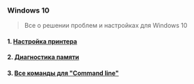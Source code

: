 ### Windows 10
> Все о решении проблем и настройках для Windows 10
#### 1. [Настройка принтера](https://github.com/fixikscz/Fixpedia/tree/mainOS/win10/printersetup.md)
#### 2. [Диагностика памяти](https://github.com/fixikscz/Fixpedia/tree/main/OS/win10/memorydiag.md)
#### 3. [Все команды для "Command line"](https://github.com/fixikscz/Fixpedia/tree/main/OS/win10/commandline.md)